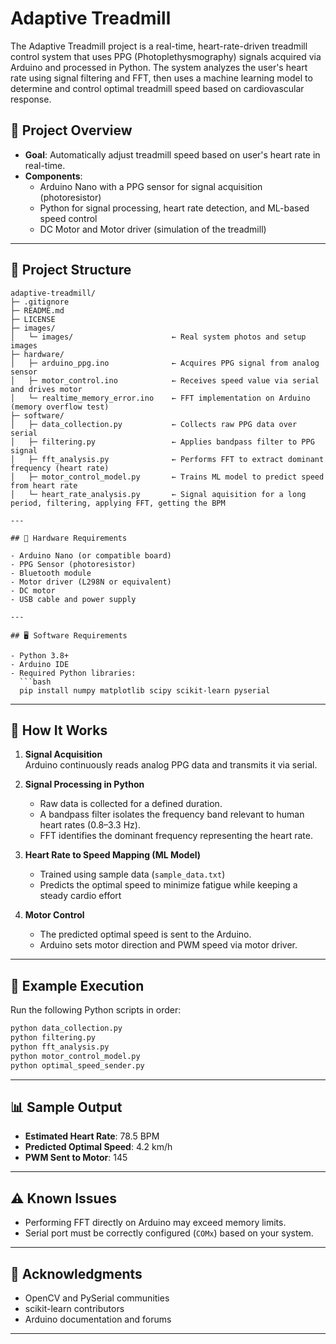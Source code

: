 # Adaptive Treadmill

The Adaptive Treadmill project is a real-time, heart-rate-driven treadmill control system that uses PPG (Photoplethysmography) signals acquired via Arduino and processed in Python. The system analyzes the user's heart rate using signal filtering and FFT, then uses a machine learning model to determine and control optimal treadmill speed based on cardiovascular response.

## 🧠 Project Overview

- **Goal**: Automatically adjust treadmill speed based on user's heart rate in real-time.
- **Components**:
  - Arduino Nano with a PPG sensor for signal acquisition (photoresistor)
  - Python for signal processing, heart rate detection, and ML-based speed control
  - DC Motor and Motor driver (simulation of the treadmill)

---

## 📁 Project Structure

```
adaptive-treadmill/
├─ .gitignore
├─ README.md
├─ LICENSE
├─ images/
│   └─ images/                      ← Real system photos and setup images
├─ hardware/
│   ├─ arduino_ppg.ino              ← Acquires PPG signal from analog sensor
│   ├─ motor_control.ino            ← Receives speed value via serial and drives motor
│   └─ realtime_memory_error.ino    ← FFT implementation on Arduino (memory overflow test)
├─ software/
│   ├─ data_collection.py           ← Collects raw PPG data over serial
│   ├─ filtering.py                 ← Applies bandpass filter to PPG signal
│   ├─ fft_analysis.py              ← Performs FFT to extract dominant frequency (heart rate)
│   ├─ motor_control_model.py       ← Trains ML model to predict speed from heart rate
│   └─ heart_rate_analysis.py       ← Signal aquisition for a long period, filtering, applying FFT, getting the BPM

---

## 🔧 Hardware Requirements

- Arduino Nano (or compatible board)
- PPG Sensor (photoresistor)
- Bluetooth module
- Motor driver (L298N or equivalent)
- DC motor
- USB cable and power supply

---

## 🖥️ Software Requirements

- Python 3.8+
- Arduino IDE
- Required Python libraries:
  ```bash
  pip install numpy matplotlib scipy scikit-learn pyserial
  ```

---

## 🚀 How It Works

1. **Signal Acquisition**  
   Arduino continuously reads analog PPG data and transmits it via serial.

2. **Signal Processing in Python**  
   - Raw data is collected for a defined duration.
   - A bandpass filter isolates the frequency band relevant to human heart rates (0.8–3.3 Hz).
   - FFT identifies the dominant frequency representing the heart rate.

3. **Heart Rate to Speed Mapping (ML Model)**  
   - Trained using sample data (`sample_data.txt`)
   - Predicts the optimal speed to minimize fatigue while keeping a steady cardio effort

4. **Motor Control**  
   - The predicted optimal speed is sent to the Arduino.
   - Arduino sets motor direction and PWM speed via motor driver.

---

## 🧪 Example Execution

Run the following Python scripts in order:

```bash
python data_collection.py
python filtering.py
python fft_analysis.py
python motor_control_model.py
python optimal_speed_sender.py
```

---

## 📊 Sample Output

- **Estimated Heart Rate**: 78.5 BPM
- **Predicted Optimal Speed**: 4.2 km/h
- **PWM Sent to Motor**: 145

---

## ⚠️ Known Issues

- Performing FFT directly on Arduino may exceed memory limits.
- Serial port must be correctly configured (`COMx`) based on your system.

---

## 🙌 Acknowledgments

- OpenCV and PySerial communities
- scikit-learn contributors
- Arduino documentation and forums

---